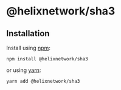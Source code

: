 # @helixnetwork/sha3

## Installation

Install using [npm](https://www.npmjs.org/):
```
npm install @helixnetwork/sha3
```

or using [yarn](https://yarnpkg.com/):

```
yarn add @helixnetwork/sha3
```
